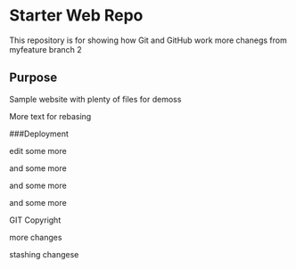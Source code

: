 # Starter Web Repo

This repository is for showing how Git and GitHub work more chanegs from myfeature branch 2


## Purpose

Sample website with plenty of files for demoss

More text for rebasing

###Deployment

edit some more


and some more 

and some more

and some more

GIT Copyright

more changes

stashing changese
